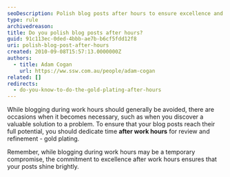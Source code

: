 ```yaml
---
seoDescription: Polish blog posts after hours to ensure excellence and reach their full potential.
type: rule
archivedreason:
title: Do you polish blog posts after hours?
guid: 91c113ec-0ded-4bbb-ae7b-b6cf5fdd12f8
uri: polish-blog-post-after-hours
created: 2010-09-08T15:57:13.0000000Z
authors:
  - title: Adam Cogan
    url: https://ww.ssw.com.au/people/adam-cogan
related: []
redirects:
  - do-you-know-to-do-the-gold-plating-after-hours
---
```


While blogging during work hours should generally be avoided, there are occasions when it becomes necessary, such as when you discover a valuable solution to a problem. To ensure that your blog posts reach their full potential, you should dedicate time **after work hours** for review and refinement - gold plating.

<!--endintro-->

Remember, while blogging during work hours may be a temporary compromise, the commitment to excellence after work hours ensures that your posts shine brightly.

